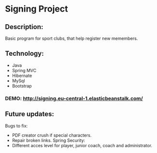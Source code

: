 # Signing Project

## Description:
Basic program for sport clubs, that help register new memembers.

## Technology:
* Java
* Spring MVC
* Hibernate
* MySql
* Bootstrap

### DEMO: http://signing.eu-central-1.elasticbeanstalk.com/

## Future updates:
Bugs to fix: 
* PDF creator crush if special characters.
* Repair broken links.
Spring Security:
* Different acces level for player, junior coach, coach and administrator.
